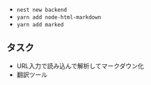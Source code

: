 
- `nest new backend`
- `yarn add node-html-markdown`
- `yarn add marked`


## タスク
- URL入力で読み込んで解析してマークダウン化
- 翻訳ツール
